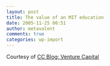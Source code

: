 ```yaml
---
layout: post
title: The value of an MIT education
date: 2005-11-25 00:51
author: metavalent
comments: true
categories: wp-import
---
```

Courtesy of <a href="https://venturecapital.foundnews.com/the-value-of-an-mit-education/">CC Blog: Venture Capital</a>
